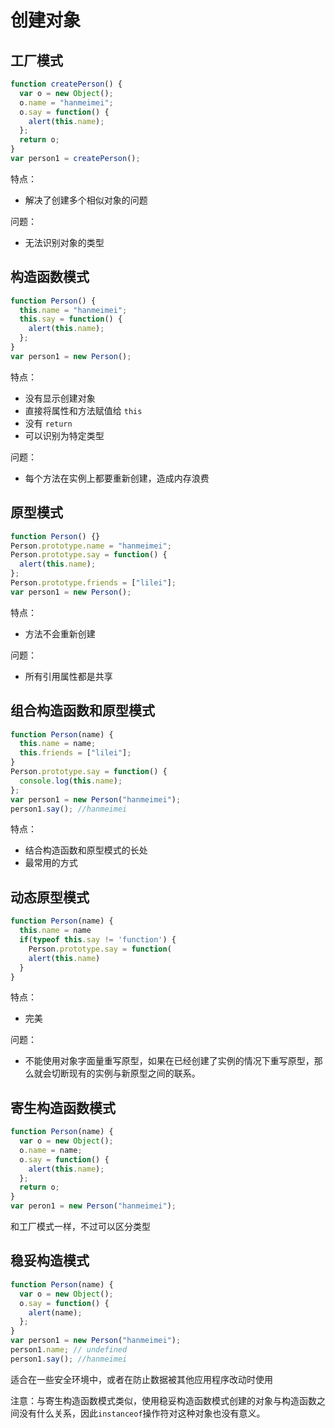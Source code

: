 # 创建对象

## 工厂模式

```js
function createPerson() {
  var o = new Object();
  o.name = "hanmeimei";
  o.say = function() {
    alert(this.name);
  };
  return o;
}
var person1 = createPerson();
```

特点：

- 解决了创建多个相似对象的问题

问题：

- 无法识别对象的类型

## 构造函数模式

```js
function Person() {
  this.name = "hanmeimei";
  this.say = function() {
    alert(this.name);
  };
}
var person1 = new Person();
```

特点：

- 没有显示创建对象
- 直接将属性和方法赋值给 `this`
- 没有 `return`
- 可以识别为特定类型

问题：

- 每个方法在实例上都要重新创建，造成内存浪费

## 原型模式

```js
function Person() {}
Person.prototype.name = "hanmeimei";
Person.prototype.say = function() {
  alert(this.name);
};
Person.prototype.friends = ["lilei"];
var person1 = new Person();
```

特点：

- 方法不会重新创建

问题：

- 所有引用属性都是共享

## 组合构造函数和原型模式

```js
function Person(name) {
  this.name = name;
  this.friends = ["lilei"];
}
Person.prototype.say = function() {
  console.log(this.name);
};
var person1 = new Person("hanmeimei");
person1.say(); //hanmeimei
```

特点：

- 结合构造函数和原型模式的长处
- 最常用的方式

## 动态原型模式

```js
function Person(name) {
  this.name = name
  if(typeof this.say != 'function') {
    Person.prototype.say = function(
    alert(this.name)
  }
}
```

特点：

- 完美

问题：

- 不能使用对象字面量重写原型，如果在已经创建了实例的情况下重写原型，那么就会切断现有的实例与新原型之间的联系。

## 寄生构造函数模式

```js
function Person(name) {
  var o = new Object();
  o.name = name;
  o.say = function() {
    alert(this.name);
  };
  return o;
}
var peron1 = new Person("hanmeimei");
```

和工厂模式一样，不过可以区分类型

## 稳妥构造模式

```js
function Person(name) {
  var o = new Object();
  o.say = function() {
    alert(name);
  };
}
var person1 = new Person("hanmeimei");
person1.name; // undefined
person1.say(); //hanmeimei
```

适合在一些安全环境中，或者在防止数据被其他应用程序改动时使用

注意：与寄生构造函数模式类似，使用稳妥构造函数模式创建的对象与构造函数之间没有什么关系，因此`instanceof`操作符对这种对象也没有意义。
